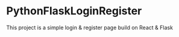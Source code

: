 # PythonFlaskLoginRegister
This project is a simple login &amp; register page build on React &amp; Flask
